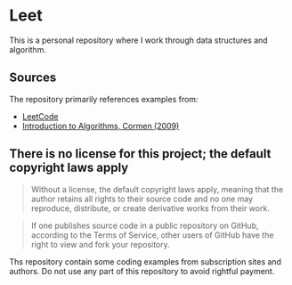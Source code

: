 # Leet

This is a personal repository where I work through data structures and algorithm.  

## Sources
The repository primarily references examples from:
- [LeetCode](https://leetcode.com/)
- [Introduction to Algorithms, Cormen (2009)](https://www.amazon.com/Introduction-Algorithms-Leiserson-published-Hardcover-dp-B008F1DKXU/dp/B008F1DKXU/ref=mt_other?_encoding=UTF8&me=&qid=)


## There is no license for this project; the default copyright laws apply
> Without a license, the default copyright laws apply, meaning that the author retains all rights to their source code and no one may reproduce, distribute, or create derivative works from their work. 

> If one publishes source code in a public repository on GitHub, according to the Terms of Service, other users of GitHub have the right to view and fork your repository. 

Ths repository contain some coding examples from subscription sites and authors.  Do not use any part of this repository to avoid rightful payment.

